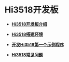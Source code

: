 # Hi3518开发板<a name="ZH-CN_TOPIC_0000001054447537"></a>

-   **[Hi3518开发板介绍](Hi3518开发板介绍.md)**  

-   **[Hi3518搭建环境](Hi3518搭建环境.md)**  

-   **[开发Hi3518第一个示例程序](开发Hi3518第一个示例程序.md)**  

-   **[Hi3518常见问题](Hi3518常见问题.md)**  



